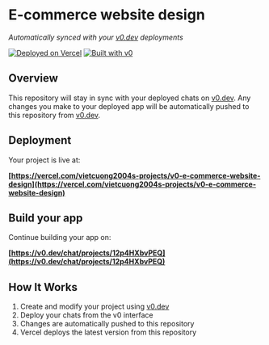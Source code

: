 # E-commerce website design

*Automatically synced with your [v0.dev](https://v0.dev) deployments*

[![Deployed on Vercel](https://img.shields.io/badge/Deployed%20on-Vercel-black?style=for-the-badge&logo=vercel)](https://vercel.com/vietcuong2004s-projects/v0-e-commerce-website-design)
[![Built with v0](https://img.shields.io/badge/Built%20with-v0.dev-black?style=for-the-badge)](https://v0.dev/chat/projects/12p4HXbvPEQ)

## Overview

This repository will stay in sync with your deployed chats on [v0.dev](https://v0.dev).
Any changes you make to your deployed app will be automatically pushed to this repository from [v0.dev](https://v0.dev).

## Deployment

Your project is live at:

**[https://vercel.com/vietcuong2004s-projects/v0-e-commerce-website-design](https://vercel.com/vietcuong2004s-projects/v0-e-commerce-website-design)**

## Build your app

Continue building your app on:

**[https://v0.dev/chat/projects/12p4HXbvPEQ](https://v0.dev/chat/projects/12p4HXbvPEQ)**

## How It Works

1. Create and modify your project using [v0.dev](https://v0.dev)
2. Deploy your chats from the v0 interface
3. Changes are automatically pushed to this repository
4. Vercel deploys the latest version from this repository